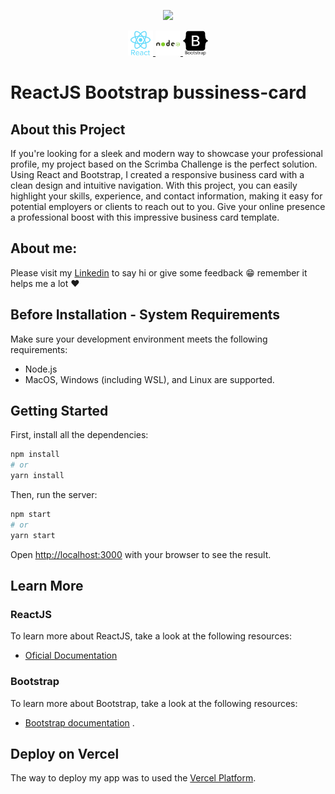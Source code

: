 <p align="center"><img src="https://i.imgur.com/qGaQMd6.png" width="400"></p>
<p align="center">  <a href="https://reactjs.org/" target="_blank" rel="noreferrer"> <img src="https://raw.githubusercontent.com/devicons/devicon/master/icons/react/react-original-wordmark.svg" alt="react" width="40" height="40"/> </a> <a href="https://nodejs.org" target="_blank" rel="noreferrer"> <img src="https://raw.githubusercontent.com/devicons/devicon/master/icons/nodejs/nodejs-original-wordmark.svg" alt="nodejs" width="40" height="40"/> </a> 
<a href="https://getbootstrap.com" target="_blank" rel="noreferrer"> <img src="https://raw.githubusercontent.com/devicons/devicon/master/icons/bootstrap/bootstrap-plain-wordmark.svg" alt="bootstrap" width="40" height="40"/> </a>  </p>

# ReactJS Bootstrap bussiness-card

## About this Project

If you're looking for a sleek and modern way to showcase your professional profile, my project based on the Scrimba Challenge is the perfect solution. Using React and Bootstrap, I created a responsive business card with a clean design and intuitive navigation. With this project, you can easily highlight your skills, experience, and contact information, making it easy for potential employers or clients to reach out to you. Give your online presence a professional boost with this impressive business card template.

## About me:

Please visit my [Linkedin](https://www.linkedin.com/in/arenadaiana/) to say hi or give some feedback 	:grin: remember it helps me a lot ♥

## Before Installation - System Requirements

Make sure your development environment meets the following requirements:

 - Node.js
 - MacOS, Windows (including WSL), and Linux are supported.


## Getting Started

First, install all the  dependencies:

```bash
npm install
# or
yarn install
```


Then, run the server:

```bash
npm start
# or
yarn start
```

Open [http://localhost:3000](http://localhost:3000) with your browser to see the result.

## Learn More

### ReactJS

To learn more about ReactJS, take a look at the following resources:

- [Oficial Documentation](https://react.dev/learn)

### Bootstrap

To learn more about Bootstrap, take a look at the following resources:

- [Bootstrap documentation](https://getbootstrap.com/docs/4.1/getting-started/introduction/) .


## Deploy on Vercel

The way to deploy my app was to used the [Vercel Platform](https://vercel.com/).




